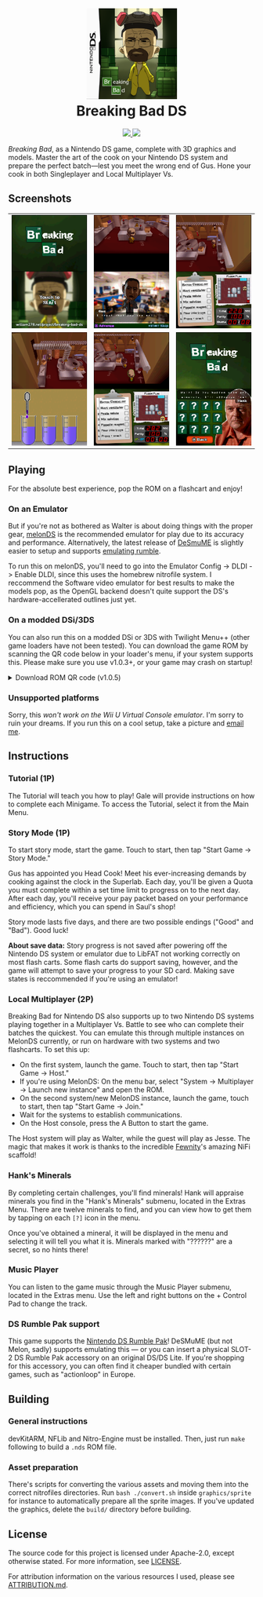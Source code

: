 <h1 align="center">
    <img alt="Cover artwork by GardenOwl" src="cover-artwork.png" width="185px" />
    <br/>
    Breaking Bad DS
</h1>
<p align="center">
<a href="https://github.com/WiIIiam278/breaking-bad-ds/actions/workflows/ci.yml">
    <img src="https://img.shields.io/github/actions/workflow/status/WiIIiam278/breaking-bad-ds/ci.yml?branch=main&logo=github"/>
</a>
<a href="https://discord.gg/tVYhJfyDWG">
    <img src="https://img.shields.io/discord/818135932103557162.svg?label=&logo=discord&logoColor=fff&color=7389D8&labelColor=6A7EC2" />
</a> 
</p>

*Breaking Bad*, as a Nintendo DS game, complete with 3D graphics and models. Master the art of the cook on your Nintendo DS system and prepare the perfect batch&mdash;lest you meet the wrong end of Gus. Hone your cook in both Singleplayer and Local Multiplayer Vs.

## Screenshots
<table>
<tr>
<td><img alt="Title screen" src="screenshots/brbds-title-screen.png" width="256px" /></td>
<td><img alt="Story mode" src="screenshots/brbds-story-mode.png" width="256px" /></td>
<td><img alt="In the lab" src="screenshots/brbds-in-the-lab.png" width="256px" /></td>
</tr>
<tr>
<td><img alt="Pipette minigame" src="screenshots/brbds-minigame.png" width="256px" /></td>
<td><img alt="Local Multiplayer Vs. mode" src="screenshots/brbds-multiplayer-vs.png" width="256px" /></td>
<td><img alt="Hank's minerals" src="screenshots/brbds-hank.png" width="256px" /></td>
</tr>
</table>

## Playing
For the absolute best experience, pop the ROM on a flashcart and enjoy!

### On an Emulator
But if you're not as bothered as Walter is about doing things with the proper gear, [melonDS](https://github.com/melonDS-emu/melonDS/releases/latest) is the recommended emulator for play due to its accuracy and performance. Alternatively, the latest release of [DeSmuME](https://github.com/TASEmulators/desmume/releases/latest) is slightly easier to setup and supports [emulating rumble](#ds-rumble-pak-support).

To run this on melonDS, you'll need to go into the Emulator Config -> DLDI -> Enable DLDI, since this uses the homebrew nitrofile system.  I reccommend the Software video emulator for best results to make the models pop, as the OpenGL backend doesn't quite support the DS's hardware-accellerated outlines just yet.

### On a modded DSi/3DS
You can also run this on a modded DSi or 3DS with Twilight Menu++ (other game loaders have not been tested). You can download the game ROM by scanning the QR code below in your loader's menu, if your system supports this. Please make sure you use v1.0.3+, or your game may crash on startup!

<details>
<summary>Download ROM QR code (v1.0.5)</summary>

![QR code for installing the game on a DSi/3DS with TwilightMenu](dsi-qr-code.png)

</details>

### Unsupported platforms
Sorry, this *won't work on the Wii U Virtual Console emulator*. I'm sorry to ruin your dreams. If you run this on a cool setup, take a picture and [email me](mailto:will27528+brbads@gmail.com).

## Instructions
### Tutorial (1P)
The Tutorial will teach you how to play! Gale will provide instructions on how to complete each Minigame. To access the Tutorial, select it from the Main Menu.

### Story Mode (1P)
To start story mode, start the game. Touch to start, then tap "Start Game → Story Mode."

Gus has appointed you Head Cook! Meet his ever-increasing demands by cooking against the clock in the Superlab. Each day, you'll be given a Quota you must complete within a set time limit to progress on to the next day. After each day, you'll receive your pay packet based on your performance and efficiency, which you can spend in Saul's shop!

Story mode lasts five days, and there are two possible endings ("Good" and "Bad"). Good luck!

**About save data:** Story progress is not saved after powering off the Nintendo DS system or emulator due to LibFAT not working correctly on most flash carts. Some flash carts do support saving, however, and the game will attempt to save your progress to your SD card. Making save states is reccommended if you're using an emulator!

### Local Multiplayer (2P)
Breaking Bad for Nintendo DS also supports up to two Nintendo DS systems playing together in a Multiplayer Vs. Battle to see who can complete their batches the quickest. You can emulate this through multiple instances on MelonDS currently, or run on hardware with two systems and two flashcarts. To set this up:

* On the first system, launch the game. Touch to start, then tap "Start Game → Host."
* If you're using MelonDS: On the menu bar, select "System → Multiplayer → Launch new instance" and open the ROM.
* On the second system/new MelonDS instance, launch the game, touch to start, then tap "Start Game → Join."
* Wait for the systems to establish communications.
* On the Host console, press the A Button to start the game.

The Host system will play as Walter, while the guest will play as Jesse. The magic that makes it work is thanks to the incredible [Fewnity](https://github.com/Fewnity/Nintendo-DS-Nifi-Template/)'s amazing NiFi scaffold!

### Hank's Minerals
By completing certain challenges, you'll find minerals! Hank will appraise minerals you find in the "Hank's Minerals" submenu, located in the Extras Menu. There are twelve minerals to find, and you can view how to get them by tapping on each `[?]` icon in the menu.

Once you've obtained a mineral, it will be displayed in the menu and selecting it will tell you what it is. Minerals marked with "??????" are a secret, so no hints there!

### Music Player
You can listen to the game music through the Music Player submenu, located in the Extras menu. Use the left and right buttons on the + Control Pad to change the track.

### DS Rumble Pak support
This game supports the [Nintendo DS Rumble Pak](https://en.wikipedia.org/wiki/Rumble_Pak#Nintendo_DS)! DeSMuME (but not Melon, sadly) supports emulating this &mdash; or you can insert a physical SLOT-2 DS Rumble Pak accessory on an original DS/DS Lite. If you're shopping for this accessory, you can often find it cheaper bundled with certain games, such as "actionloop" in Europe.

## Building
### General instructions
devKitARM, NFLib and Nitro-Engine must be installed. Then, just run `make` following to build a `.nds` ROM file.

### Asset preparation
There's scripts for converting the various assets and moving them into the correct nitrofiles directories. Run `bash ./convert.sh` inside `graphics/sprite` for instance to automatically prepare all the sprite images. If you've updated the graphics, delete the `build/` directory before building.

## License
The source code for this project is licensed under Apache-2.0, except otherwise stated. For more information, see [LICENSE](https://github.com/WiIIiam278/breaking-bad-ds/blob/main/LICENSE).

For attribution information on the various resources I used, please see [ATTRIBUTION.md](https://github.com/WiIIiam278/breaking-bad-ds/blob/main/ATTRIBUTION.md).
